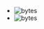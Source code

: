 - ![bytes](data:image/png;base64,aGVsbG8gd29ybGQ=)
- ![bytes](data:image/png;base64,aGVsbG8gdW5pdmVyc2U=)
